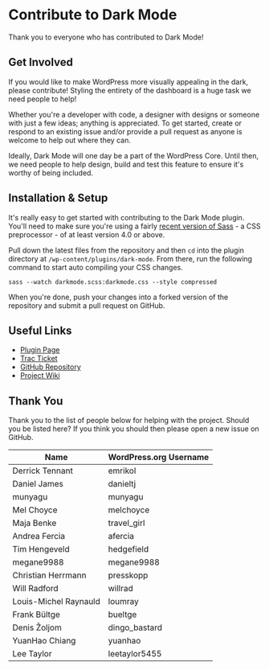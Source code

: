 # Contribute to Dark Mode

Thank you to everyone who has contributed to Dark Mode!

## Get Involved

If you would like to make WordPress more visually appealing in the dark, please contribute! Styling the entirety of the dashboard is a huge task we need people to help!

Whether you're a developer with code, a designer with designs or someone with just a few ideas; anything is appreciated. To get started, create or respond to an existing issue and/or provide a pull request as anyone is welcome to help out where they can.

Ideally, Dark Mode will one day be a part of the WordPress Core. Until then, we need people to help design, build and test this feature to ensure it's worthy of being included.

## Installation & Setup

It's really easy to get started with contributing to the Dark Mode plugin. You'll need to make sure you're using a fairly [recent version of Sass](https://sass-lang.com/) - a CSS preprocessor - of at least version 4.0 or above.

Pull down the latest files from the repository and then `cd` into the plugin directory at `/wp-content/plugins/dark-mode`. From there, run the following command to start auto compiling your CSS changes.

```
sass --watch darkmode.scss:darkmode.css --style compressed
```

When you're done, push your changes into a forked version of the repository and submit a pull request on GitHub.

## Useful Links

* [Plugin Page](https://wordpress.org/plugins/dark-mode/)
* [Trac Ticket](https://core.trac.wordpress.org/ticket/41928)
* [GitHub Repository](https://github.com/dgwyer/Dark-Mode)
* [Project Wiki](https://github.com/dgwyer/Dark-Mode/wiki)


## Thank You

Thank you to the list of people below for helping with the project. Should you be listed here? If you think you should then please open a new issue on GitHub.

| Name                  | WordPress.org Username |
|---------------------- |----------------------- |
| Derrick Tennant       | emrikol                |
| Daniel James          | danieltj               |
| munyagu               | munyagu                |
| Mel Choyce            | melchoyce              |
| Maja Benke            | travel_girl            |
| Andrea Fercia         | afercia                |
| Tim Hengeveld         | hedgefield             |
| megane9988            | megane9988             |
| Christian Herrmann    | presskopp              |
| Will Radford          | willrad                |
| Louis-Michel Raynauld | loumray                |
| Frank Bültge          | bueltge                |
| Denis Žoljom          | dingo_bastard          |
| YuanHao Chiang        | yuanhao                |
| Lee Taylor            | leetaylor5455          |
